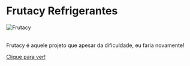 # Frutacy Refrigerantes

![Frutacy](https://github.com/JoaoEduSB/Frutacy_Refrigerantes/assets/146045770/92a8842e-7864-42df-8443-c8e11248a9f9)

<br>
Frutacy é aquele projeto que apesar da dificuldade, eu faria novamente!

[Clique para ver!](https://www.figma.com/design/eDBxXSXCIJLZIccPZWaMCY/Projeto-6?node-id=0%3A1&t=TLwdPZa7Jqe7VqT3-1)

